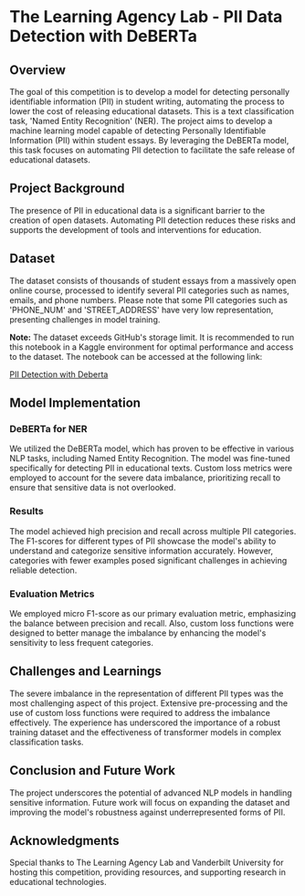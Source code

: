 # The Learning Agency Lab - PII Data Detection with DeBERTa

## Overview
The goal of this competition is to develop a model for detecting personally identifiable information (PII) in student writing, automating the process to lower the cost of releasing educational datasets. This is a text classification task, 'Named Entity Recognition' (NER). The project aims to develop a machine learning model capable of detecting Personally Identifiable Information (PII) within student essays. By leveraging the DeBERTa model, this task focuses on automating PII detection to facilitate the safe release of educational datasets.

## Project Background
The presence of PII in educational data is a significant barrier to the creation of open datasets. Automating PII detection reduces these risks and supports the development of tools and interventions for education.

## Dataset
The dataset consists of thousands of student essays from a massively open online course, processed to identify several PII categories such as names, emails, and phone numbers. Please note that some PII categories such as 'PHONE_NUM' and 'STREET_ADDRESS' have very low representation, presenting challenges in model training.

**Note:** The dataset exceeds GitHub's storage limit. It is recommended to run this notebook in a Kaggle environment for optimal performance and access to the dataset. The notebook can be accessed at the following link: 

[PII Detection with Deberta](https://www.kaggle.com/code/deeparker/pii-detection-with-deberta)

## Model Implementation
### DeBERTa for NER
We utilized the DeBERTa model, which has proven to be effective in various NLP tasks, including Named Entity Recognition. The model was fine-tuned specifically for detecting PII in educational texts. Custom loss metrics were employed to account for the severe data imbalance, prioritizing recall to ensure that sensitive data is not overlooked.

### Results
The model achieved high precision and recall across multiple PII categories. The F1-scores for different types of PII showcase the model's ability to understand and categorize sensitive information accurately. However, categories with fewer examples posed significant challenges in achieving reliable detection.

### Evaluation Metrics
We employed micro F1-score as our primary evaluation metric, emphasizing the balance between precision and recall. Also, custom loss functions were designed to better manage the imbalance by enhancing the model's sensitivity to less frequent categories.

## Challenges and Learnings
The severe imbalance in the representation of different PII types was the most challenging aspect of this project. Extensive pre-processing and the use of custom loss functions were required to address the imbalance effectively. The experience has underscored the importance of a robust training dataset and the effectiveness of transformer models in complex classification tasks.

## Conclusion and Future Work
The project underscores the potential of advanced NLP models in handling sensitive information. Future work will focus on expanding the dataset and improving the model's robustness against underrepresented forms of PII. 

## Acknowledgments
Special thanks to The Learning Agency Lab and Vanderbilt University for hosting this competition, providing resources, and supporting research in educational technologies.
